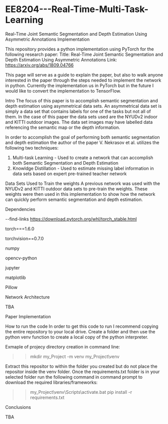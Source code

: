 # EE8204---Real-Time-Multi-Task-Learning
Real-Time Joint Semantic Segmentation and Depth Estimation Using Asymmetric Annotations Implementation

This repository provides a python implementation using PyTorch for the following research paper:
Title: Real-Time Joint Semantic Segmentation and Depth Estimation Using Asymmetric Annotations
Link: https://arxiv.org/abs/1809.04766

This page will serve as a guide to explain the paper, but also to walk anyone interested in the paper through the steps needed to implement the network in python.
Currently the implementation us in PyTorch but in the future I would like to convert the implementation to TensorFlow.

Intro
The focus of this paper is to accomplish semantic segmentation and depth estimation using asymmetrical data sets. An asymmetrical data set is simply a data set that contains labels for one of the tasks but not all of them. In the case of this paper the data sets used are the NYUDv2 indoor and KITTI outdoor images. The data set images may have labelled data referencing the semantic map or the depth information.

In order to accomplish the goal of performing both semantic segmentation and depth estimation the author of the paper V. Nekrasov et al. utilizes the following two techniques:
1. Multi-task Learning - Used to create a network that can accomplish both Semantic Segmentation and Depth Estimation
2. Knowldge Distillation - Used to estimate missing label information in data sets based on expert pre-trained teacher network

Data Sets Used to Train the weights
A previous network was used with the NYUDv2 and KITTI outdoor data sets to pre-train the weights. These weights were then used in this implementation to show how the network can quickly perform semantic segmentation and depth estimation.

Dependencies

--find-links https://download.pytorch.org/whl/torch_stable.html

torch===1.6.0

torchvision==0.7.0

numpy

opencv-python

jupyter

matplotlib

Pillow

Network Architecture

TBA

Paper Implementation

How to run the code
In order to get this code to run I recommend copying the entire repository to your local drive. Create a folder and then use the python venv function to create a local copy of the python interpreter. 

Exmaple of projecy directory creation in command line:
>>mkdir my_Project
>>-m venv my_Project\venv

Extract this repositor to within the folder you created but do not place the repositor inside the venv folder. Once the requirements.txt folder is in your selected folder run the following command in command prompt to download the required libraries/frameworks:

>>my_Project\venv\Scripts\activate.bat
>>pip install -r requirements.txt

Conclusions

TBA











